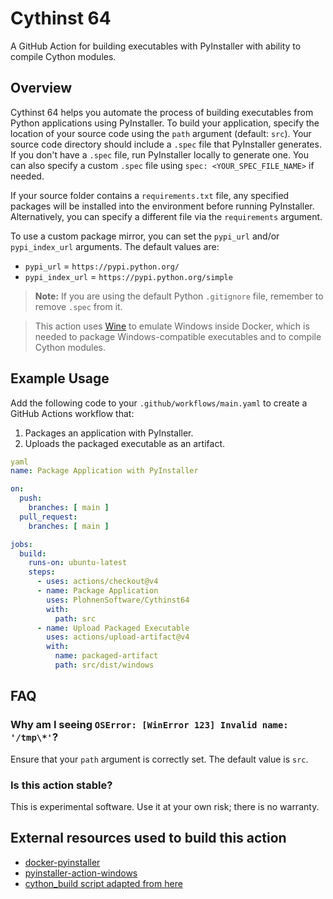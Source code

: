 # Cythinst 64

A GitHub Action for building executables with PyInstaller with ability to compile Cython modules.

## Overview
Cythinst 64 helps you automate the process of building executables from Python applications using PyInstaller. To build your application, specify the location of your source code using the `path` argument (default: `src`). Your source code directory should include a `.spec` file that PyInstaller generates. If you don't have a `.spec` file, run PyInstaller locally to generate one. You can also specify a custom `.spec` file using `spec: <YOUR_SPEC_FILE_NAME>` if needed.

If your source folder contains a `requirements.txt` file, any specified packages will be installed into the environment before running PyInstaller. Alternatively, you can specify a different file via the `requirements` argument.

To use a custom package mirror, you can set the `pypi_url` and/or `pypi_index_url` arguments. The default values are:

- `pypi_url` = `https://pypi.python.org/`
- `pypi_index_url` = `https://pypi.python.org/simple`

> **Note:** If you are using the default Python `.gitignore` file, remember to remove `.spec` from it.

> This action uses [Wine](https://www.winehq.org) to emulate Windows inside Docker, which is needed to package Windows-compatible executables and to compile Cython modules.

## Example Usage
Add the following code to your `.github/workflows/main.yaml` to create a GitHub Actions workflow that:

1. Packages an application with PyInstaller.
2. Uploads the packaged executable as an artifact.

```yaml
yaml
name: Package Application with PyInstaller

on:
  push:
    branches: [ main ]
  pull_request:
    branches: [ main ]

jobs:
  build:
    runs-on: ubuntu-latest
    steps:
      - uses: actions/checkout@v4
      - name: Package Application
        uses: PlohnenSoftware/Cythinst64
        with:
          path: src
      - name: Upload Packaged Executable
        uses: actions/upload-artifact@v4
        with:
          name: packaged-artifact
          path: src/dist/windows
```

## FAQ

### Why am I seeing `OSError: [WinError 123] Invalid name: '/tmp\*'`?
Ensure that your `path` argument is correctly set. The default value is `src`.

### Is this action stable?
This is experimental software. Use it at your own risk; there is no warranty.

## External resources used to build this action
- [docker-pyinstaller](https://github.com/cdrx/docker-pyinstaller)
- [pyinstaller-action-windows](https://github.com/JackMcKew/pyinstaller-action-windows)
- [cython_build script adapted from here](https://github.com/PlohnenSoftware/familiada_ZSP)

